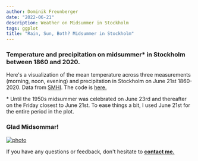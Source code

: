 ```yaml
---
author: Dominik Freunberger
date: "2022-06-21"
description: Weather on Midsummer in Stockholm
tags: ggplot
title: "Rain, Sun, Both? Midsummer in Stockholm"
---
```


### Temperature and precipitation on midsummer* in Stockholm between 1860 and 2020.

Here's a visualization of the mean temperature across three measurements (morning, noon, evening) and precipitation in Stockholm on June 21st 1860-2020. Data from [SMHI](https://www.smhi.se/data). The code is [here.](https://github.com/dmnkfr/midsommar/blob/main/midsommar.R)

\* Until the 1950s midsummer was celebrated on June 23rd and thereafter on the Friday closest to June 21st. To ease things a bit, I used June 21st for the entire period in the plot.

### Glad Midsommar!

[![photo](/projects/images/glad_midsommar.png)](https://en.wikipedia.org/wiki/Midsummer#Sweden)

If you have any questions or feedback, don't hesitate to [__contact me.__](https://dmnkfr.netlify.app/)